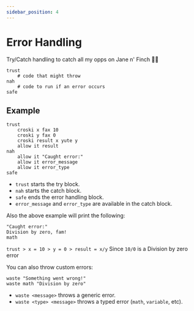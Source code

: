 ```yaml
---
sidebar_position: 4
---
```


# Error Handling

Try/Catch handling to catch all my opps on Jane n' Finch 🐱‍👤

```slang
trust
    # code that might throw
nah
    # code to run if an error occurs
safe
```

## Example

```slang
trust
    croski x fax 10
    croski y fax 0
    croski result x yute y
    allow it result
nah
    allow it "Caught error:"
    allow it error_message
    allow it error_type
safe
```

- `trust` starts the try block.
- `nah` starts the catch block.
- `safe` ends the error handling block.
- `error_message` and `error_type` are available in the catch block.

Also the above example will print the following:
```slang
"Caught error:"
Division by zero, fam!
math
```
`trust > x = 10 > y = 0 > result = x/y`
Since `10/0` is a Division by zero error

You can also throw custom errors:

```slang
waste "Something went wrong!"
waste math "Division by zero"
```

- `waste <message>` throws a generic error.
- `waste <type> <message>` throws a typed error (`math`, `variable`, etc).
